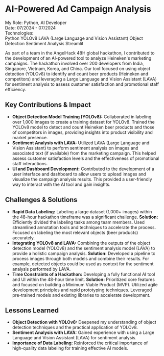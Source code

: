 <h1 class="text-4xl font-bold mb-8">AI-Powered Ad Campaign Analysis</h1>
<div class="project-container">
    <div class="role-tech-container">
        <div class="role-container">
            <span class="role-label">My Role:</span>
            <span class="role-text">Python, AI Developer</span>
        </div>
        <div class="role-container">
            <span class="role-label">Date:</span>
            <span class="role-text">07/2024 - 07/2024</span>
        </div>
        <div class="tech-container">
            <span class="tech-label">Technologies:</span>
            <div class="tech-list">
                <span class="tech-badge">Python</span>
                <span class="tech-badge">YOLOv8</span>
                <span class="tech-badge">LAVA (Large Language and Vision Assistant)</span>
                <span class="tech-badge">Object Detection</span>
                <span class="tech-badge">Sentiment Analysis</span>
                <span class="tech-badge">Streamlit</span>
            </div>
        </div>
    </div>
    <p class="project-description">
        As part of a team in the AngelHack 48H global hackathon, I contributed to the development of an AI-powered tool to analyze Heineken's marketing campaigns. The hackathon involved over 200 developers from India, Singapore, Vietnam, Korea, and China. Our tool focused on using object detection (YOLOv8) to identify and count beer products (Heineken and competitors) and leveraging a Large Language and Vision Assistant (LAVA) for sentiment analysis to assess customer satisfaction and promotional staff efficiency.
    </p>
    <h2 class="section-heading">Key Contributions & Impact</h2>
    <ul>
        <li><strong>Object Detection Model Training (YOLOv8):</strong> Collaborated in labeling over 1,000 images to create a training dataset for YOLOv8. Trained the YOLOv8 model to detect and count Heineken beer products and those of competitors in images, providing insights into product visibility and market presence.</li>
        <li><strong>Sentiment Analysis with LAVA:</strong> Utilized LAVA (Large Language and Vision Assistant) to perform sentiment analysis on images and associated text (if available) from the marketing campaign. This helped assess customer satisfaction levels and the effectiveness of promotional staff interactions.</li>
        <li><strong>UI and Dashboard Development:</strong> Contributed to the development of a user interface and dashboard to allow users to upload images and visualize the campaign analysis results. This provided a user-friendly way to interact with the AI tool and gain insights.</li>
    </ul>
    <h2 class="section-heading">Challenges & Solutions</h2>
    <ul>
        <li>
            <div class="challenge-solution">
                <strong>Rapid Data Labeling:</strong> Labeling a large dataset (1,000+ images) within the 48-hour hackathon timeframe was a significant challenge.
                <span class="solution">
        <strong>Solution:</strong> Efficiently divided the labeling tasks among team members. Used streamlined annotation tools and techniques to accelerate the process. Focused on labeling the most relevant objects (beer products) accurately.
      </span>
            </div>
        </li>
        <li>
            <div class="challenge-solution">
                <strong>Integrating YOLOv8 and LAVA:</strong> Combining the outputs of the object detection model (YOLOv8) and the sentiment analysis model (LAVA) to provide a holistic campaign analysis.
                <span class="solution">
        <strong>Solution:</strong> Developed a pipeline to process images through both models and combine their results. For example, detected objects could be used as context for the sentiment analysis performed by LAVA.
      </span>
            </div>
        </li>
        <li>
            <div class="challenge-solution">
                <strong>Time Constraints of a Hackathon:</strong> Developing a fully functional AI tool and UI within the 48-hour time limit.
                <span class="solution">
        <strong>Solution:</strong> Prioritized core features and focused on building a Minimum Viable Product (MVP). Utilized agile development principles and rapid prototyping techniques. Leveraged pre-trained models and existing libraries to accelerate development.
      </span>
            </div>
        </li>
    </ul>
    <h2 class="section-heading">Lessons Learned</h2>
    <ul>
        <li><strong>Object Detection with YOLOv8:</strong> Deepened my understanding of object detection techniques and the practical application of YOLOv8.</li>
        <li><strong>Sentiment Analysis with LAVA:</strong> Gained experience with using a Large Language and Vision Assistant (LAVA) for sentiment analysis.</li>
        <li><strong>Importance of Data Labeling:</strong> Reinforced the critical importance of high-quality data labeling for training effective AI models.</li>
    </ul>
</div>